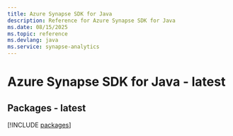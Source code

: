 ```yaml
---
title: Azure Synapse SDK for Java
description: Reference for Azure Synapse SDK for Java
ms.date: 08/15/2025
ms.topic: reference
ms.devlang: java
ms.service: synapse-analytics
---
```

# Azure Synapse SDK for Java - latest
## Packages - latest
[!INCLUDE [packages](synapse-index.md)]